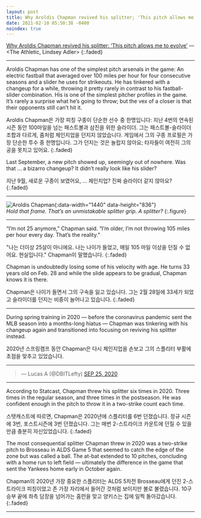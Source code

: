 ```yaml
---
layout: post
title: Why Aroldis Chapman revived his splitter; 'This pitch allows me to evolve'
date: 2021-02-10 05:50:38 -0400
noindex: true
---
```


[Why Aroldis Chapman revived his splitter: ‘This pitch allows me to evolve’](https://theathletic.com/2376712/2021/02/09/aroldis-chapman-yankees/) &mdash; <The Athletic, Lindsey Adler>
{:.faded}

---

Aroldis Chapman has one of the simplest pitch arsenals in the game: An electric fastball that averaged over 100 miles per hour for four consecutive seasons and a slider he uses for strikeouts. He has tinkered with a changeup for a while, throwing it pretty rarely in contrast to his fastball-slider combination. His is one of the simplest pitcher profiles in the game. It’s rarely a surprise what he’s going to throw; but the vex of a closer is that their opponents still can’t hit it.

Aroldis Chapman은 가장 피칭 구종이 단순한 선수 중 한명입니다: 지난 4번의 연속된 시즌 동안 100마일을 넘는 패스트볼과 삼진을 위한 슬라이더. 그는 패스트볼-슬라이더 조합과 다르게, 좀처럼 체인지업을 던지지 않았습니다. 게임에서 그의 구종 프로필은 가장 단순한 투수 중 한명입니다. 그가 던지는 것은 놀랍지 않아요; 타자들이 여전히 그의 공을 못치고 있어요.
{:.faded}

Last September, a new pitch showed up, seemingly out of nowhere. Was that … a bizarro changeup? It didn’t really look like his slider?

지난 9월, 새로운 구종이 보였어요, … 체인지업? 진짜 슬라이더 같지 않아요?
{:.faded}

---

![Aroldis Chapman](https://cdn.theathletic.com/app/uploads/2021/02/09001701/Screen-Shot-2021-02-08-at-7.32.47-PM.png){:data-width="1440" data-height="836"}   
*Hold that frame. That’s an unmistakable splitter grip. A splitter?*
{:.figure}

---

“I’m not 25 anymore,” Chapman said. “I’m older, I’m not throwing 105 miles per hour every day. That’s the reality.”

"나는 더이상 25살이 아니에요. 나는 나이가 들었고, 매일 105 마일 이상을 던질 수 없어요. 현실입니다." Chapman이 말했습니다.
{:.faded}

Chapman is undoubtedly losing some of his velocity with age. He turns 33 years old on Feb. 28 and while the slide appears to be gradual, Chapman knows it is there.

Chapman은 나이가 들면서 그의 구속을 잃고 있습니다. 그는 2월 28일에 33세가 되었고 슬라이더를 던지는 비중이 늘어나고 있습니다.
{:.faded}

---

During spring training in 2020 — before the coronavirus pandemic sent the MLB season into a months-long hiatus — Chapman was tinkering with his changeup again and transitioned into focusing on reviving his splitter instead.

2020년 스프링캠프 동안 Chapman은 다시 체인지업을 손보고 그의 스플리터 부활에 초점을 맞추고 있었습니다.

---

<script async src="//platform.twitter.com/widgets.js" charset="utf-8"></script>
<blockquote class="twitter-tweet" data-lang="en">
  &mdash; Lucas A (@DBITLefty)
  <a href="https://twitter.com/DBITLefty/status/1309322013820039169">SEP 25, 2020</a>
</blockquote>

---

According to Statcast, Chapman threw his splitter six times in 2020. Three times in the regular season, and three times in the postseason. He was confident enough in the pitch to throw it in a two-strike count each time.

스탯캐스트에 따르면, Chapman은 2020년에 스플리터를 6번 던졌습니다. 정규 시즌에 3번, 포스트시즌에 3번 던졌습니다. 그는 매번 2-스트라이크 카운트에 던질 수 있을만큼 충분히 자신있었습니다.
{:.faded}

The most consequential splitter Chapman threw in 2020 was a two-strike pitch to Brosseau in ALDS Game 5 that seemed to catch the edge of the zone but was called a ball. The at-bat extended to 10 pitches, concluding with a home run to left field — ultimately the difference in the game that sent the Yankees home early in October again.

Chapman의 2020년 가장 중요한 스플리터는 ALDS 5차전 Brosseau에게 던진 2-스트라이크 피칭이었고 존 가장 자리에서 들어간 것처럼 보이지만 볼로 불렸습니다. 10구 승부 끝에 좌측 담장을 넘어가는 홈런을 맞고 양키스는 집에 일찍 돌아갔습니다.
{:.faded}

---
